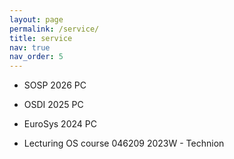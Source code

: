 ```yaml
---
layout: page
permalink: /service/
title: service
nav: true
nav_order: 5
---
```


* SOSP 2026 PC
* OSDI 2025 PC
* EuroSys 2024 PC

* Lecturing OS course 046209  2023W - Technion

